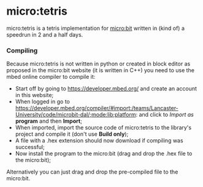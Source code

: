 # micro:tetris
micro:tetris is a tetris implementation for [micro:bit](https://www.microbit.co.uk/) written in (kind of) a speedrun in 2 and a half days.

### Compiling

Because micro:tetris is not written in python or created in block editor as proposed in the micro:bit website (it is written in C++) you need to use the mbed online compiler to compile it:
- Start off by going to https://developer.mbed.org/ and create an account in this website;
- When logged in go to https://developer.mbed.org/compiler/#import:/teams/Lancaster-University/code/microbit-dal/;mode:lib;platform: and click to *Import as* **program** and then **Import**;
- When imported, import the source code of micro:tetris to the library's project and compile it (don't use **Build only**);
- A file with a .hex extension should now download if compiling was successful;
- Now install the program to the micro:bit (drag and drop the .hex file to the micro:bit);

Alternatively you can just drag and drop the pre-compiled file to the micro:bit.
